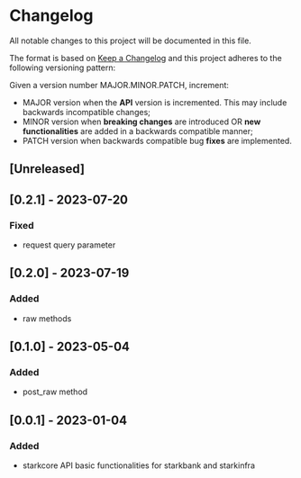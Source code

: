 # Changelog

All notable changes to this project will be documented in this file.

The format is based on [Keep a Changelog](https://keepachangelog.com/en/1.0.0/)
and this project adheres to the following versioning pattern:

Given a version number MAJOR.MINOR.PATCH, increment:

- MAJOR version when the **API** version is incremented. This may include backwards incompatible changes;
- MINOR version when **breaking changes** are introduced OR **new functionalities** are added in a backwards compatible manner;
- PATCH version when backwards compatible bug **fixes** are implemented.


## [Unreleased]

## [0.2.1] - 2023-07-20
### Fixed
- request query parameter

## [0.2.0] - 2023-07-19
### Added
- raw methods

## [0.1.0] - 2023-05-04
### Added
- post_raw method

## [0.0.1] - 2023-01-04
### Added
- starkcore API basic functionalities for starkbank and starkinfra 
